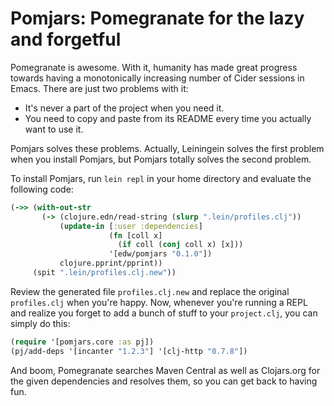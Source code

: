 # Pomjars: Pomegranate for the lazy and forgetful

Pomegranate is awesome. With it, humanity has made great progress towards having a monotonically increasing number of Cider sessions in Emacs. There are just two problems with it:

* It's never a part of the project when you need it.
* You need to copy and paste from its README every time you actually want to use it.

Pomjars solves these problems. Actually, Leiningein solves the first problem when you install Pomjars, but Pomjars totally solves the second problem.

To install Pomjars, run `lein repl` in your home directory and evaluate the following code:

```clojure
(->> (with-out-str
       (-> (clojure.edn/read-string (slurp ".lein/profiles.clj"))
           (update-in [:user :dependencies]
                      (fn [coll x]
                        (if coll (conj coll x) [x]))
                      '[edw/pomjars "0.1.0"])
           clojure.pprint/pprint))
     (spit ".lein/profiles.clj.new"))
```

Review the generated file `profiles.clj.new` and replace the original `profiles.clj` when you're happy. Now, whenever you're running a REPL and realize you forget to add a bunch of stuff to your `project.clj`, you can simply do this:

```clojure
(require '[pomjars.core :as pj])
(pj/add-deps '[incanter "1.2.3"] '[clj-http "0.7.8"])
```

And boom, Pomegranate searches Maven Central as well as Clojars.org for the given dependencies and resolves them, so you can get back to having fun.
